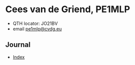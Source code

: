 # Cees van de Griend, PE1MLP

- QTH locator: JO21BV
- email [pe1mlp@cvdg.eu](mailto:pe1mlp@cvdg.eu)

## Journal
- [Index](journal/index.md)
